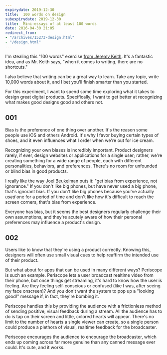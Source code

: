 ```yaml
---
expirydate: 2019-12-30
title:  100 words on design
subexpirydate: 2019-12-30
title:  Mini-essays of at least 100 words
date: 2016-04-30 21:05
redirect_from:
- "/archives/15273-design.html"
- "/design.html"
---
```


I'm stealing this "100 words" exercise [from Jeremy Keith](https://adactio.com/journal/8577). It's a fantastic idea, and as Mr. Keith says, "when it comes to writing, there are no shortcuts." 

I also believe that writing can be a great way to learn. Take any topic, write 10,000 words about it, and I bet you'll finish smarter than you started. 

For this experiment, I want to spend some time exploring what it takes to design great digital products. Specifically, I want to get better at recognizing what makes good designs good and others not. 

## 001 

Bias is the preference of one thing over another. It's the reason some people use iOS and others Android. It's why I favor buying certain types of shoes, and it even influences what I order when we're out for ice cream.  

Recognizing your own biases is incredibly important.  Product designers rarely, if ever, design websites or applications for a single user; rather, we're creating something for a wide range of people, each with different personalities, behaviors, and preferences. There's no room for unfounded or blind bias in good products. 

I really like the way [Joel Beukelman](https://twitter.com/_bklmn) puts it: "get bias from experience, not ignorance." If you don't like big phones, but have never used a big phone, that's ignorant bias. If you don't like big phones because you've actually _used_ one for a period of time and don't like  how it's difficult to reach the screen corners, that's bias from experience. 

Everyone has bias, but it seems the best designers regularly challenge their own assumptions, and they're acutely aware of how their personal preferences may influence a product's design. 

## 002 

Users like to know that they're using a product correctly. Knowing this, designers will often use small visual cues to help reaffirm the intended use of their product. 

But what about for apps that can be used in many different ways? Periscope is such an example. Periscope lets a user broadcast realtime video from their phone, but once things get streaming, it's hard to know how the user is feeling. Are they feeling self-conscious or confused (like I was, after seeing my face onscreen)? And you don't want the system to pop up a "looking good!" message if, in fact, they're bombing it. 

Periscope handles this by providing the audience with a frictionless method of sending positive, visual feedback during a stream. All the audience has to do is tap on their screen and little, colored hearts will appear. There's no limit to the number of hearts a single viewer can create, so a single person could produce a plethora of visual, realtime feedback for the broadcaster.  

Periscope encourages the audience to encourage the broadcaster, which ends up coming across far more genuine than any canned message ever could. It's cute, and it works.
